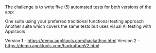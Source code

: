 
The challenge is to write five (5) automated tests for both versions of the app:

One suite using your preferred traditional functional testing approach
Another suite which covers the same tests but uses visual AI testing with Applitools

Version 1 - https://demo.applitools.com/hackathon.html
Version 2 - https://demo.applitools.com/hackathonV2.html

